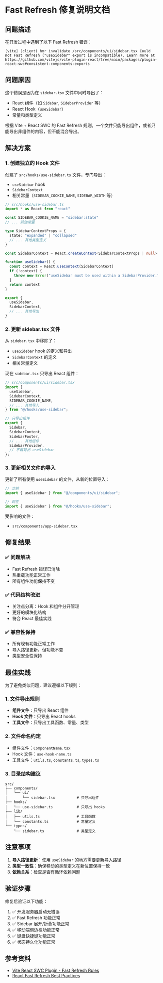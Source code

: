 # Fast Refresh 修复说明文档

## 问题描述

在开发过程中遇到了以下 Fast Refresh 错误：

```
[vite] (client) hmr invalidate /src/components/ui/sidebar.tsx Could not Fast Refresh ("useSidebar" export is incompatible). Learn more at https://github.com/vitejs/vite-plugin-react/tree/main/packages/plugin-react-swc#consistent-components-exports
```

## 问题原因

这个错误是因为在 `sidebar.tsx` 文件中同时导出了：
- React 组件（如 `Sidebar`, `SidebarProvider` 等）
- React Hook（`useSidebar`）
- 常量和类型定义

根据 Vite + React SWC 的 Fast Refresh 规则，一个文件只能导出组件，或者只能导出非组件的内容，但不能混合导出。

## 解决方案

### 1. 创建独立的 Hook 文件

创建了 `src/hooks/use-sidebar.ts` 文件，专门导出：
- `useSidebar` hook
- `SidebarContext`
- 相关常量（`SIDEBAR_COOKIE_NAME`, `SIDEBAR_WIDTH` 等）

```typescript
// src/hooks/use-sidebar.ts
import * as React from "react"

const SIDEBAR_COOKIE_NAME = "sidebar:state"
// ... 其他常量

type SidebarContextProps = {
  state: "expanded" | "collapsed"
  // ... 其他类型定义
}

const SidebarContext = React.createContext<SidebarContextProps | null>(null)

function useSidebar() {
  const context = React.useContext(SidebarContext)
  if (!context) {
    throw new Error("useSidebar must be used within a SidebarProvider.")
  }
  return context
}

export {
  useSidebar,
  SidebarContext,
  // ... 其他导出
}
```

### 2. 更新 sidebar.tsx 文件

从 `sidebar.tsx` 中移除了：
- `useSidebar` hook 的定义和导出
- `SidebarContext` 的定义
- 相关常量定义

现在 `sidebar.tsx` 只导出 React 组件：

```typescript
// src/components/ui/sidebar.tsx
import {
  useSidebar,
  SidebarContext,
  SIDEBAR_COOKIE_NAME,
  // ... 其他导入
} from "@/hooks/use-sidebar";

// 只导出组件
export {
  Sidebar,
  SidebarContent,
  SidebarFooter,
  // ... 其他组件
  SidebarProvider,
  // 不再导出 useSidebar
};
```

### 3. 更新相关文件的导入

更新了所有使用 `useSidebar` 的文件，从新的位置导入：

```typescript
// 之前
import { useSidebar } from "@/components/ui/sidebar";

// 现在
import { useSidebar } from "@/hooks/use-sidebar";
```

受影响的文件：
- `src/components/app-sidebar.tsx`

## 修复结果

### ✅ 问题解决
- Fast Refresh 错误已消除
- 热重载功能正常工作
- 所有组件功能保持不变

### ✅ 代码结构改进
- 关注点分离：Hook 和组件分开管理
- 更好的模块化结构
- 符合 React 最佳实践

### ✅ 兼容性保持
- 所有现有功能正常工作
- 导入路径更新，但功能不变
- 类型安全性保持

## 最佳实践

为了避免类似问题，建议遵循以下规则：

### 1. 文件导出规则
- **组件文件**：只导出 React 组件
- **Hook 文件**：只导出 React hooks
- **工具文件**：只导出工具函数、常量、类型

### 2. 文件命名约定
- 组件文件：`ComponentName.tsx`
- Hook 文件：`use-hook-name.ts`
- 工具文件：`utils.ts`, `constants.ts`, `types.ts`

### 3. 目录结构建议
```
src/
├── components/
│   └── ui/
│       └── sidebar.tsx          # 只导出组件
├── hooks/
│   └── use-sidebar.ts           # 只导出 hooks
├── lib/
│   ├── utils.ts                 # 工具函数
│   └── constants.ts             # 常量定义
└── types/
    └── sidebar.ts               # 类型定义
```

## 注意事项

1. **导入路径更新**：使用 `useSidebar` 的地方需要更新导入路径
2. **类型一致性**：确保移动的类型定义在新位置保持一致
3. **依赖关系**：检查是否有循环依赖问题

## 验证步骤

修复后验证以下功能：

1. ✅ 开发服务器启动无错误
2. ✅ Fast Refresh 功能正常
3. ✅ Sidebar 展开/折叠功能正常
4. ✅ 移动端侧边栏功能正常
5. ✅ 键盘快捷键功能正常
6. ✅ 状态持久化功能正常

## 参考资料

- [Vite React SWC Plugin - Fast Refresh Rules](https://github.com/vitejs/vite-plugin-react/tree/main/packages/plugin-react-swc#consistent-components-exports)
- [React Fast Refresh Best Practices](https://reactjs.org/docs/fast-refresh.html)
